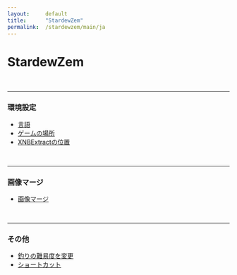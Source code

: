```yaml
---
layout:     default
title:      "StardewZem"
permalink:  /stardewzem/main/ja
---
```

# **StardewZem**

<br/>

---
### **環境設定**

* [言語](/stardewzem/config/language/ja)
* [ゲームの場所](/stardewzem/config/game_path/ja)
* [XNBExtractの位置](/stardewzem/config/xnb_extract_path/ja)

<br/>

---
### **画像マージ**

* [画像マージ](/stardewzem/image_weaver/image_weaver/ja)

<br/>

---
### **その他**

* [釣りの難易度を変更](/stardewzem/misc/fish_difficulty/ja)
* [ショートカット](/stardewzem/misc/shortcuts/ja)

<br/>
